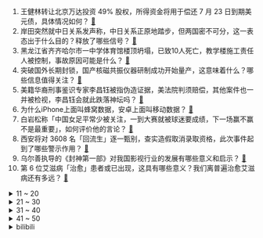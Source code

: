 1. 王健林转让北京万达投资 49% 股权，所得资金将用于偿还 7 月 23 日到期美元债，具体情况如何？ [:link:](https://www.zhihu.com/question/613572711)
2. 岸田突然就中日关系发声称，中日关系正原地踏步，但两国密不可分，这一表态出于什么目的？释放了哪些信号？ [:link:](https://www.zhihu.com/question/613585972)
3. 黑龙江省齐齐哈尔市一中学体育馆楼顶坍塌，已致10人死亡，教学楼施工责任人被控制，事故原因可能是什么？ [:link:](https://www.zhihu.com/question/613585807)
4. 突破国外长期封锁，国产核磁共振仪器研制成功开始量产，这意味着什么？哪些信息值得关注？ [:link:](https://www.zhihu.com/question/613559161)
5. 美籍华裔刑事鉴识专家李昌钰被指伪造证据，美法院判须赔偿，其他案件也一并被检视，李昌钰会就此跌落神坛吗？ [:link:](https://www.zhihu.com/question/613566420)
6. 为什么iPhone上面叫蜂窝数据，安卓上面叫移动数据？ [:link:](https://www.zhihu.com/question/23244784)
7. 白岩松称「中国女足平常少被关注，一到大赛就被球迷要成绩，下一场赢不赢不是最重要」，如何评价他的言论？ [:link:](https://www.zhihu.com/question/613493574)
8. 西安将对 3608 名「回流生」逐一甄别，查实造假取消录取资格，此次事件起到了哪些警示作用？ [:link:](https://www.zhihu.com/question/613440118)
9. 乌尔善执导的《封神第一部》对我国影视行业的发展有哪些意义和启示？ [:link:](https://www.zhihu.com/question/613253283)
10. 第 6 位艾滋病「治愈」患者或已出现，这具有哪些意义？我们离普遍治愈艾滋病还有多远？ [:link:](https://www.zhihu.com/question/613573233)
<details>
<summary>11 ~ 20</summary>

11. 今年又搞60辆车的高温夏测了，还值得关注吗？ [:link:](https://www.zhihu.com/question/613584311)
12. 如何评价刀郎的新歌《罗刹海市》？ [:link:](https://www.zhihu.com/question/613552813)
13. 第一批 AIGC 独角兽开始裁员了，发生了什么？AIGC 行业现在合适进入吗，该如何选择和规划？ [:link:](https://www.zhihu.com/question/613589772)
14. 高速上是不是油车完胜电车？ [:link:](https://www.zhihu.com/question/612068284)
15. 上半年缓解就业压力的政策效果如何？下半年还能从哪些方向解决就业问题？有哪些手段？ [:link:](https://www.zhihu.com/question/613476376)
16. 西安一补习学校伪造国家机关印章为「回流生」提供虚假材料，6 人被抓，他们将受到哪些处罚？ [:link:](https://www.zhihu.com/question/613572336)
17. 美财政部报告显示「今年 5 月美债被日本、中国和英国三个最大海外持有方大幅减持」，透露了哪些信息？ [:link:](https://www.zhihu.com/question/613582423)
18. 2023 LPL 夏季赛 WBG 3:1 淘汰 NIP 晋级下一轮，如何评价这场比赛？ [:link:](https://www.zhihu.com/question/613580112)
19. 《三国演义》中如果在关羽死了之后，诸葛亮劝刘备去伐魏，而不是伐吴会怎样? [:link:](https://www.zhihu.com/question/613346772)
20. 理想汽车回应起诉同名汽车贴膜店赔 120 万，案件在审，相信法院会依法公允判决，如何从法律角度解读？ [:link:](https://www.zhihu.com/question/613290069)
</details>
<details>
<summary>21 ~ 30</summary>

21. 《不完美受害人》第 13-14 集拍得如何？有哪些值得关注的剧情点？ [:link:](https://www.zhihu.com/question/613590419)
22. 大一学生买平板还是笔记本? [:link:](https://www.zhihu.com/question/610055606)
23. 英国公司研发核动力火箭，火星旅行时间缩短一半，这具有哪些重大意义？ [:link:](https://www.zhihu.com/question/613411598)
24. 如何评价《明日方舟》2023 夏活限定干员「纯烬艾雅法拉」？ [:link:](https://www.zhihu.com/question/613594760)
25. 中国女足出线形势分析，次轮战海地迎生死战，若输球则仅剩理论可能，你认为中国女足能小组出线吗？ [:link:](https://www.zhihu.com/question/613491043)
26. 如何评价《明日方舟》2023 夏日嘉年华特别直播？ [:link:](https://www.zhihu.com/question/613314067)
27. 杨紫《长相思》或将 7 月 24 日播出，你对该剧播出有哪些期待？ [:link:](https://www.zhihu.com/question/612958529)
28. “扈三娘应该嫁给林冲”这种说法为什么流传甚广？ [:link:](https://www.zhihu.com/question/350458633)
29. 各省高考第一批投档线陆续出炉，如何看待2023年各高校专业投档线呈现出的新趋势？ [:link:](https://www.zhihu.com/question/613078713)
30. 如何把校园工作经验转化为简历亮点？HR 和招聘部门喜欢什么样的简历？ [:link:](https://www.zhihu.com/question/611895731)
</details>
<details>
<summary>31 ~ 40</summary>

31. 如何评价《中国说唱巅峰对决 2023》总决赛？ [:link:](https://www.zhihu.com/question/613458801)
32. 国航飞机颠簸事件发生后，「恐飞」成热议话题，调查显示每十个人中有四个「恐飞」，坐飞机前如何自我疏导？ [:link:](https://www.zhihu.com/question/613270891)
33. 如何以孟宴臣有了女朋友，许沁却对孟宴臣回心转意了写一篇文章? [:link:](https://www.zhihu.com/question/612896990)
34. 你能接受自己的孩子很普通吗？ [:link:](https://www.zhihu.com/question/610024577)
35. 我国载人登月火箭主发动机完成飞行任务要求验证，有哪些意义？ [:link:](https://www.zhihu.com/question/613548021)
36. 看完《长安三万里》，各位脑洞一波，宋朝拍谁，明朝拍谁，怎么拍? [:link:](https://www.zhihu.com/question/613500879)
37. 如何看待《不完美受害人》中的赵寻？ [:link:](https://www.zhihu.com/question/612677870)
38. 2023赛季F1匈牙利大奖赛红牛车队十二连胜，维斯塔潘夺冠，诺里斯第二佩雷兹第三，如何评价这场比赛？ [:link:](https://www.zhihu.com/question/613597362)
39. 苏轼一生仕途坎坷，为什么不选择归隐山林？是家国情怀还是性格使然？ [:link:](https://www.zhihu.com/question/576807555)
40. 如果许沁觉醒，那她该怎么抉择？ [:link:](https://www.zhihu.com/question/612211427)
</details>
<details>
<summary>41 ~ 50</summary>

41. 如何评价电视剧《我的人间烟火》大结局？ [:link:](https://www.zhihu.com/question/613560152)
42. Meta AI 为什么会开源 Llama2 呢? [:link:](https://www.zhihu.com/question/613072688)
43. 男子寄快递未保价，38 万元劳力士丢失，顺丰回应「10 天内找不到将全额赔付」，哪些信息值得关注？ [:link:](https://www.zhihu.com/question/613550506)
44. 地球上会不会缺少某种我们不知道的重要资源，导致咱们无意识中科技树落后了? [:link:](https://www.zhihu.com/question/610829046)
45. 学生党想成为一个音乐人需要从哪里开始？ [:link:](https://www.zhihu.com/question/613579532)
46. 冰箱和冰柜的区别是什么？ [:link:](https://www.zhihu.com/question/65776227)
47. 《崩坏：星穹铁道》已实装的角色，你觉得谁的人设最好？ [:link:](https://www.zhihu.com/question/598251813)
48. 悬疑剧《不完美受害人》有哪些细思极恐的细节？ [:link:](https://www.zhihu.com/question/612544649)
49. 为什么培训机构的高中物理和高中数学老师那么难招？ [:link:](https://www.zhihu.com/question/350175564)
50. 3000 元左右有没有好用的半自动咖啡机推荐? [:link:](https://www.zhihu.com/question/469644336)
</details><details>
<summary>bilibili</summary>

</details>